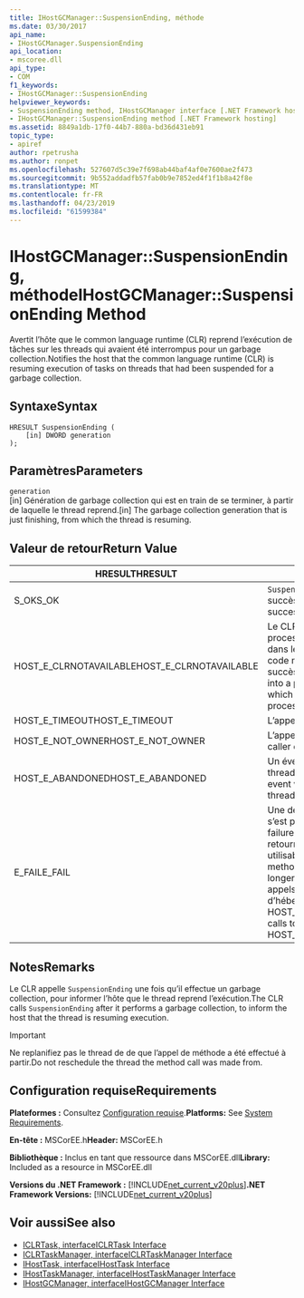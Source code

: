 ```yaml
---
title: IHostGCManager::SuspensionEnding, méthode
ms.date: 03/30/2017
api_name:
- IHostGCManager.SuspensionEnding
api_location:
- mscoree.dll
api_type:
- COM
f1_keywords:
- IHostGCManager::SuspensionEnding
helpviewer_keywords:
- SuspensionEnding method, IHostGCManager interface [.NET Framework hosting]
- IHostGCManager::SuspensionEnding method [.NET Framework hosting]
ms.assetid: 8849a1db-17f0-44b7-880a-bd36d431eb91
topic_type:
- apiref
author: rpetrusha
ms.author: ronpet
ms.openlocfilehash: 527607d5c39e7f698ab44baf4af0e7600ae2f473
ms.sourcegitcommit: 9b552addadfb57fab0b9e7852ed4f1f1b8a42f8e
ms.translationtype: MT
ms.contentlocale: fr-FR
ms.lasthandoff: 04/23/2019
ms.locfileid: "61599384"
---
```

# <a name="ihostgcmanagersuspensionending-method"></a><span data-ttu-id="51aa2-102">IHostGCManager::SuspensionEnding, méthode</span><span class="sxs-lookup"><span data-stu-id="51aa2-102">IHostGCManager::SuspensionEnding Method</span></span>
<span data-ttu-id="51aa2-103">Avertit l’hôte que le common language runtime (CLR) reprend l’exécution de tâches sur les threads qui avaient été interrompus pour un garbage collection.</span><span class="sxs-lookup"><span data-stu-id="51aa2-103">Notifies the host that the common language runtime (CLR) is resuming execution of tasks on threads that had been suspended for a garbage collection.</span></span>  
  
## <a name="syntax"></a><span data-ttu-id="51aa2-104">Syntaxe</span><span class="sxs-lookup"><span data-stu-id="51aa2-104">Syntax</span></span>  
  
```  
HRESULT SuspensionEnding (  
    [in] DWORD generation  
);  
```  
  
## <a name="parameters"></a><span data-ttu-id="51aa2-105">Paramètres</span><span class="sxs-lookup"><span data-stu-id="51aa2-105">Parameters</span></span>  
 `generation`  
 <span data-ttu-id="51aa2-106">[in] Génération de garbage collection qui est en train de se terminer, à partir de laquelle le thread reprend.</span><span class="sxs-lookup"><span data-stu-id="51aa2-106">[in] The garbage collection generation that is just finishing, from which the thread is resuming.</span></span>  
  
## <a name="return-value"></a><span data-ttu-id="51aa2-107">Valeur de retour</span><span class="sxs-lookup"><span data-stu-id="51aa2-107">Return Value</span></span>  
  
|<span data-ttu-id="51aa2-108">HRESULT</span><span class="sxs-lookup"><span data-stu-id="51aa2-108">HRESULT</span></span>|<span data-ttu-id="51aa2-109">Description</span><span class="sxs-lookup"><span data-stu-id="51aa2-109">Description</span></span>|  
|-------------|-----------------|  
|<span data-ttu-id="51aa2-110">S_OK</span><span class="sxs-lookup"><span data-stu-id="51aa2-110">S_OK</span></span>|<span data-ttu-id="51aa2-111">`SuspensionEnding` retourné avec succès.</span><span class="sxs-lookup"><span data-stu-id="51aa2-111">`SuspensionEnding` returned successfully.</span></span>|  
|<span data-ttu-id="51aa2-112">HOST_E_CLRNOTAVAILABLE</span><span class="sxs-lookup"><span data-stu-id="51aa2-112">HOST_E_CLRNOTAVAILABLE</span></span>|<span data-ttu-id="51aa2-113">Le CLR n’a pas été chargé dans un processus ou le CLR est dans un état dans lequel il ne peut pas exécuter le code managé ou traiter l’appel avec succès.</span><span class="sxs-lookup"><span data-stu-id="51aa2-113">The CLR has not been loaded into a process, or the CLR is in a state in which it cannot run managed code or process the call successfully.</span></span>|  
|<span data-ttu-id="51aa2-114">HOST_E_TIMEOUT</span><span class="sxs-lookup"><span data-stu-id="51aa2-114">HOST_E_TIMEOUT</span></span>|<span data-ttu-id="51aa2-115">L’appel a expiré.</span><span class="sxs-lookup"><span data-stu-id="51aa2-115">The call timed out.</span></span>|  
|<span data-ttu-id="51aa2-116">HOST_E_NOT_OWNER</span><span class="sxs-lookup"><span data-stu-id="51aa2-116">HOST_E_NOT_OWNER</span></span>|<span data-ttu-id="51aa2-117">L’appelant ne possède pas le verrou.</span><span class="sxs-lookup"><span data-stu-id="51aa2-117">The caller does not own the lock.</span></span>|  
|<span data-ttu-id="51aa2-118">HOST_E_ABANDONED</span><span class="sxs-lookup"><span data-stu-id="51aa2-118">HOST_E_ABANDONED</span></span>|<span data-ttu-id="51aa2-119">Un événement a été annulé alors qu’un thread bloqué ou Fibre l’attendait.</span><span class="sxs-lookup"><span data-stu-id="51aa2-119">An event was canceled while a blocked thread or fiber was waiting on it.</span></span>|  
|<span data-ttu-id="51aa2-120">E_FAIL</span><span class="sxs-lookup"><span data-stu-id="51aa2-120">E_FAIL</span></span>|<span data-ttu-id="51aa2-121">Une défaillance catastrophique inconnue s’est produite.</span><span class="sxs-lookup"><span data-stu-id="51aa2-121">An unknown catastrophic failure occurred.</span></span> <span data-ttu-id="51aa2-122">Lorsqu’une méthode retourne E_FAIL, le CLR n’est plus utilisable au sein du processus.</span><span class="sxs-lookup"><span data-stu-id="51aa2-122">When a method returns E_FAIL, the CLR is no longer usable within the process.</span></span> <span data-ttu-id="51aa2-123">Les appels suivants aux méthodes d’hébergement retournent HOST_E_CLRNOTAVAILABLE.</span><span class="sxs-lookup"><span data-stu-id="51aa2-123">Subsequent calls to hosting methods return HOST_E_CLRNOTAVAILABLE.</span></span>|  
  
## <a name="remarks"></a><span data-ttu-id="51aa2-124">Notes</span><span class="sxs-lookup"><span data-stu-id="51aa2-124">Remarks</span></span>  
 <span data-ttu-id="51aa2-125">Le CLR appelle `SuspensionEnding` une fois qu’il effectue un garbage collection, pour informer l’hôte que le thread reprend l’exécution.</span><span class="sxs-lookup"><span data-stu-id="51aa2-125">The CLR calls `SuspensionEnding` after it performs a garbage collection, to inform the host that the thread is resuming execution.</span></span>  
  
> [!IMPORTANT]
>  <span data-ttu-id="51aa2-126">Ne replanifiez pas le thread de de que l’appel de méthode a été effectué à partir.</span><span class="sxs-lookup"><span data-stu-id="51aa2-126">Do not reschedule the thread the method call was made from.</span></span>  
  
## <a name="requirements"></a><span data-ttu-id="51aa2-127">Configuration requise</span><span class="sxs-lookup"><span data-stu-id="51aa2-127">Requirements</span></span>  
 <span data-ttu-id="51aa2-128">**Plateformes :** Consultez [Configuration requise](../../../../docs/framework/get-started/system-requirements.md).</span><span class="sxs-lookup"><span data-stu-id="51aa2-128">**Platforms:** See [System Requirements](../../../../docs/framework/get-started/system-requirements.md).</span></span>  
  
 <span data-ttu-id="51aa2-129">**En-tête :** MSCorEE.h</span><span class="sxs-lookup"><span data-stu-id="51aa2-129">**Header:** MSCorEE.h</span></span>  
  
 <span data-ttu-id="51aa2-130">**Bibliothèque :** Inclus en tant que ressource dans MSCorEE.dll</span><span class="sxs-lookup"><span data-stu-id="51aa2-130">**Library:** Included as a resource in MSCorEE.dll</span></span>  
  
 <span data-ttu-id="51aa2-131">**Versions du .NET Framework :** [!INCLUDE[net_current_v20plus](../../../../includes/net-current-v20plus-md.md)]</span><span class="sxs-lookup"><span data-stu-id="51aa2-131">**.NET Framework Versions:** [!INCLUDE[net_current_v20plus](../../../../includes/net-current-v20plus-md.md)]</span></span>  
  
## <a name="see-also"></a><span data-ttu-id="51aa2-132">Voir aussi</span><span class="sxs-lookup"><span data-stu-id="51aa2-132">See also</span></span>

- [<span data-ttu-id="51aa2-133">ICLRTask, interface</span><span class="sxs-lookup"><span data-stu-id="51aa2-133">ICLRTask Interface</span></span>](../../../../docs/framework/unmanaged-api/hosting/iclrtask-interface.md)
- [<span data-ttu-id="51aa2-134">ICLRTaskManager, interface</span><span class="sxs-lookup"><span data-stu-id="51aa2-134">ICLRTaskManager Interface</span></span>](../../../../docs/framework/unmanaged-api/hosting/iclrtaskmanager-interface.md)
- [<span data-ttu-id="51aa2-135">IHostTask, interface</span><span class="sxs-lookup"><span data-stu-id="51aa2-135">IHostTask Interface</span></span>](../../../../docs/framework/unmanaged-api/hosting/ihosttask-interface.md)
- [<span data-ttu-id="51aa2-136">IHostTaskManager, interface</span><span class="sxs-lookup"><span data-stu-id="51aa2-136">IHostTaskManager Interface</span></span>](../../../../docs/framework/unmanaged-api/hosting/ihosttaskmanager-interface.md)
- [<span data-ttu-id="51aa2-137">IHostGCManager, interface</span><span class="sxs-lookup"><span data-stu-id="51aa2-137">IHostGCManager Interface</span></span>](../../../../docs/framework/unmanaged-api/hosting/ihostgcmanager-interface.md)
